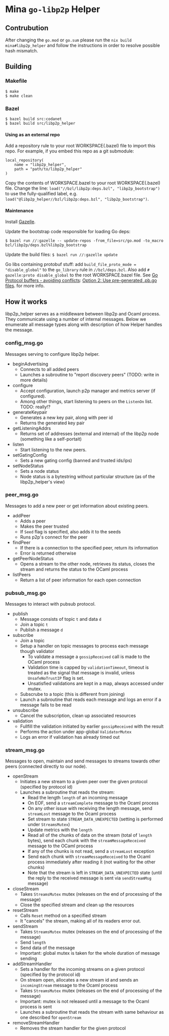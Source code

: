 # Mina `go-libp2p` Helper

## Contrubution

After changing the `go.mod` or `go.sum` please run the
`nix build mina#libp2p_helper` and follow the instructions in order to resolve
possible hash mismatch.

## Building

### Makefile

```
$ make
$ make clean
```

### Bazel

```
$ bazel build src:codanet
$ bazel build src/libp2p_helper
```

#### Using as an external repo

Add a repository rule to your root WORKSPACE(.bazel) file to import this repo.
For example, if you embed this repo as a git submodule:

```
local_repository(
    name = "libp2p_helper",
    path = "path/to/libp2p_helper"
)
```

Copy the contents of WORKSPACE.bazel to your root WORKSPACE(.bazel) file. Change
the line: `load("//bzl/libp2p:deps.bzl", "libp2p_bootstrap")` to use the
fully-qualified label, e.g.
`load("@libp2p_helper//bzl/libp2p:deps.bzl", "libp2p_bootstrap")`.

#### Maintenance

Install [Gazelle](https://github.com/bazelbuild/bazel-gazelle).

Update the bootstrap code responsible for loading Go deps:

`$ bazel run //:gazelle -- update-repos -from_file=src/go.mod -to_macro bzl/libp2p/deps.bzl%libp2p_bootstrap`

Update the build files: `$ bazel run //:gazelle update`

Go libs containing protobuf stuff: add
`build_file_proto_mode = "disable_global"` to the `go_library` rule in
`//bzl/deps.bzl`. Also add `# gazelle:proto disable_global` to the root
WORKSPACE.bazel file. See
[Go Protocol buffers - avoiding conflicts](https://github.com/bazelbuild/rules_go/blob/master/proto/core.rst#avoiding-conflicts):
[Option 2: Use pre-generated .pb.go files](https://github.com/bazelbuild/rules_go/blob/master/proto/core.rst#option-2-use-pre-generated-pb-go-files).
for more info.

## How it works

libp2p_helper serves as a middleware between libp2p and Ocaml process. They
communicate using a number of internal messages. Below we enumerate all message
types along with description of how Helper handles the message.

### config_msg.go

Messages serving to configure libp2p helper.

- beginAdvertising
  - Connects to all added peers
  - Launches a subroutine to "report discovery peers" (TODO: write in more
    details)
- configure
  - Accept configuration, launch p2p manager and metrics server (if configured).
  - Among other things, start listening to peers on the `ListenOn` list. TODO:
    really!?
- generateKeypair
  - Generates a new key pair, along with peer id
  - Returns the generated key pair
- getListeningAddrs
  - Returns set of addresses (external and internal) of the libp2p node
    (something like a self-portait)
- listen
  - Start listening to the new peers.
- setGatingConfig
  - Sets a new gating config (banned and trusted ids/ips)
- setNodeStatus
  - Sets a node status
  - Node status is a bytestring without particular structure (as of the
    libp2p_helper's view)

### peer_msg.go

Messages to add a new peer or get information about existing peers.

- addPeer
  - Adds a peer
  - Makes the peer trusted
  - If `Seed` flag is specified, also adds it to the seeds
  - Runs p2p's connect for the peer
- findPeer
  - If there is a connection to the specified peer, return its information
  - Error is returned otherwise
- getPeerNodeStatus
  - Opens a stream to the other node, retrieves its status, closes the stream
    and returns the status to the OCaml process
- listPeers
  - Return a list of peer information for each open connection

### pubsub_msg.go

Messages to interact with pubsub protocol.

- publish
  - Message consists of topic `t` and data `d`
  - Join a topic `t`
  - Publish a message `d`
- subscribe
  - Join a topic
  - Setup a handler on topic messages to process each message though validator
    - To validate a message a `gossipReceived` call is made to the OCaml process
    - Validation time is capped by `validationTimeout`, timeout is treated as
      the signal that message is invalid, unless `UnsafeNoTrustIP` flag is set.
    - Unsatisfied validations are kept in a map, always accessed under mutex.
  - Subscrube to a topic (this is different from joining)
  - Launch a subroutine that reads each message and logs an error if a message
    fails to be read
- unsubscribe
  - Cancel the subscription, clean up associated resources
- validation
  - Fullfill the validation initiated by earlier `gossipReceived` with the
    result
  - Performs the action under app-global `ValidatorMutex`
  - Logs an error if validation has already timed out

### stream_msg.go

Messages to open, maintain and send messages to streams towards other peers
(connected directly to our node).

- openStream
  - Initiates a new stream to a given peer over the given protocol (specified by
    protocol id)
  - Launches a subroutine that reads the stream:
    - Read the length `length` of an incoming message
    - On EOF, send a `streamComplete` message to the Ocaml process
    - On any other issue with receiving the length message, send `streamLost`
      message to the Ocaml process
    - Set stream to state `STREAM_DATA_UNEXPECTED` (setting is performed under
      `StreamsMutex`)
    - Update metrics with the `length`
    - Read all of the chunks of data on the stream (total of `length` bytes),
      send each chunk with the `streamMessageReceived` message to the OCaml
      process
    - If any of the chunks is not read, send a `streamLost` exception
    - Send each chunk with `streamMessageReceived` to the Ocaml process
      immediately after reading it (not waiting for the other chunks)
    - Note that the stream is left in `STREAM_DATA_UNEXPECTED` state (until the
      reply to the received message is sent via `sendStreamMsg` message)
- closeStream
  - Takes `StreamsMutex` mutex (releases on the end of processing of the
    message)
  - Close the specified stream and clean up the resources
- resetStream
  - Calls `Reset` method on a specified stream
  - It "cancels" the stream, making all of its readers error out.
- sendStream
  - Takes `StreamsMutex` mutex (releases on the end of processing of the
    message)
  - Send `length`
  - Send data of the message
  - Important: global mutex is taken for the whole duration of message sending
- addStreamHandler
  - Sets a handler for the incoming streams on a given protocol (specified by
    the protocol id)
  - On stream open, allocates a new stream id and sends an `incomingStream`
    message to the Ocaml process
  - Takes `StreamsMutex` mutex (releases on the end of processing of the
    message)
  - Important: mutex is not released until a message to the Ocaml process is
    sent
  - Launches a subroutine that reads the stream with same behaviour as one
    described for `openStream`
- removeStreamHandler
  - Removes the stream handler for the given protocol
